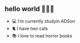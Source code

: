 ## hello world 👩🏻‍🦰

- 💻 I’m currently studyin ADSon
- 🐈 I have two cats
- 📚 I love to read horror books
